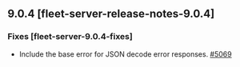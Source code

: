 ## 9.0.4 [fleet-server-release-notes-9.0.4]

### Fixes [fleet-server-9.0.4-fixes]

* Include the base error for JSON decode error responses. [#5069](https://github.com/elastic/fleet-server/pull/5069)
